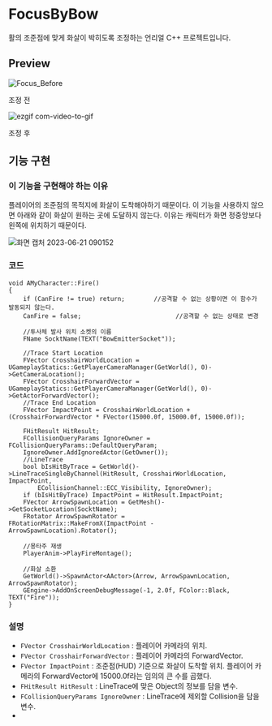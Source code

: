 # FocusByBow
활의 조준점에 맞게 화살이 박히도록 조정하는 언리얼 C++ 프로젝트입니다.

## Preview
![Focus_Before](https://github.com/poi001/FocusByBow/assets/107660181/c60d16dc-5177-473a-a8cc-08d31a77de3f)

조정 전

![ezgif com-video-to-gif](https://github.com/poi001/FocusByBow/assets/107660181/907e6a94-3291-4c94-9db4-c8d652ec4c97)

조정 후
## 기능 구현
### 이 기능을 구현해야 하는 이유

플레이어의 조준점의 목적지에 화살이 도착해야하기 때문이다. 이 기능을 사용하지 않으면 아래와 같이 화살이 원하는 곳에 도달하지 않는다. 이유는 캐릭터가 화면 정중앙보다 왼쪽에 위치하기 때문이다.

![화면 캡처 2023-06-21 090152](https://github.com/poi001/FocusByBow/assets/107660181/a5bb0230-0323-483c-9027-6d0c3b41717a)

### 코드

```
void AMyCharacter::Fire()
{
	if (CanFire != true) return;	    //공격할 수 없는 상황이면 이 함수가 발동되지 않는다.
	CanFire = false;				          //공격할 수 없는 상태로 변경

	//투사체 발사 위치 소켓의 이름
	FName SocktName(TEXT("BowEmitterSocket"));

	//Trace Start Location
	FVector CrosshairWorldLocation = UGameplayStatics::GetPlayerCameraManager(GetWorld(), 0)->GetCameraLocation();
	FVector CrosshairForwardVector = UGameplayStatics::GetPlayerCameraManager(GetWorld(), 0)->GetActorForwardVector();
	//Trace End Location
	FVector ImpactPoint = CrosshairWorldLocation + (CrosshairForwardVector * FVector(15000.0f, 15000.0f, 15000.0f));

	FHitResult HitResult;
	FCollisionQueryParams IgnoreOwner = FCollisionQueryParams::DefaultQueryParam;
	IgnoreOwner.AddIgnoredActor(GetOwner());
	//LineTrace
	bool bIsHitByTrace = GetWorld()->LineTraceSingleByChannel(HitResult, CrosshairWorldLocation, ImpactPoint, 
		ECollisionChannel::ECC_Visibility, IgnoreOwner);
	if (bIsHitByTrace) ImpactPoint = HitResult.ImpactPoint;
	FVector ArrowSpawnLocation = GetMesh()->GetSocketLocation(SocktName);
	FRotator ArrowSpawnRotator = FRotationMatrix::MakeFromX(ImpactPoint - ArrowSpawnLocation).Rotator();

	//몽타주 재생
	PlayerAnim->PlayFireMontage();

	//화살 소환
	GetWorld()->SpawnActor<AActor>(Arrow, ArrowSpawnLocation, ArrowSpawnRotator);
	GEngine->AddOnScreenDebugMessage(-1, 2.0f, FColor::Black, TEXT("Fire"));
}
```
### 설명
* `FVector CrosshairWorldLocation` : 플레이어 카메라의 위치.
* `FVector CrosshairForwardVector` : 플레이어 카메라의 ForwardVector.
* `FVector ImpactPoint` : 조준점(HUD) 기준으로 화살이 도착할 위치. 플레이어 카메라의 ForwardVector에 15000.0f라는 임의의 큰 수를 곱했다.
* `FHitResult HitResult` : LineTrace에 맞은 Object의 정보를 담을 변수.
* `FCollisionQueryParams IgnoreOwner` : LineTrace에 제외할 Collision을 담을 변수.
* 
